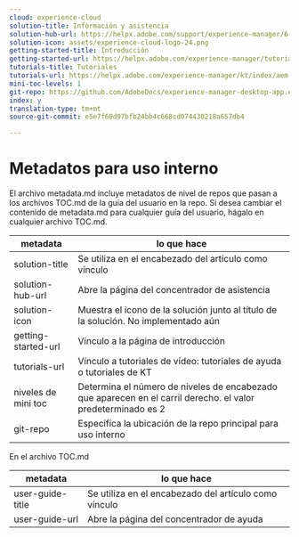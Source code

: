```yaml
---
cloud: experience-cloud
solution-title: Información y asistencia
solution-hub-url: https://helpx.adobe.com/support/experience-manager/6-5.html
solution-icon: assets/experience-cloud-logo-24.png
getting-started-title: Introducción
getting-started-url: https://helpx.adobe.com/experience-manager/tutorials.html
tutorials-title: Tutoriales
tutorials-url: https://helpx.adobe.com/experience-manager/kt/index/aem-6-5-videos.html
mini-toc-levels: 1
git-repo: https://github.com/AdobeDocs/experience-manager-desktop-app.en
index: y
translation-type: tm+mt
source-git-commit: e5e7f60d97bfb24bb4c668cd074430218a657db4

---
```



# Metadatos para uso interno

El archivo metadata.md incluye metadatos de nivel de repos que pasan a los archivos TOC.md de la guía del usuario en la repo. Si desea cambiar el contenido de metadata.md para cualquier guía del usuario, hágalo en cualquier archivo TOC.md.

| metadata | lo que hace |
|--- |--- |
| solution-title | Se utiliza en el encabezado del artículo como vínculo |
| solution-hub-url | Abre la página del concentrador de asistencia |
| solution-icon | Muestra el icono de la solución junto al título de la solución. No implementado aún |
| getting-started-url | Vínculo a la página de introducción |
| tutorials-url | Vínculo a tutoriales de vídeo: tutoriales de ayuda o tutoriales de KT |
| niveles de mini toc | Determina el número de niveles de encabezado que aparecen en el carril derecho. el valor predeterminado es 2 |
| git-repo | Especifica la ubicación de la repo principal para uso interno |

En el archivo TOC.md

| metadata | lo que hace |
|--- |--- |
| user-guide-title | Se utiliza en el encabezado del artículo como vínculo |
| user-guide-url | Abre la página del concentrador de ayuda |
